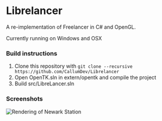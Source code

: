 # Librelancer
A re-implementation of Freelancer in C# and OpenGL.

Currently running on Windows and OSX

### Build instructions
1. Clone this repository with `git clone --recursive https://github.com/CallumDev/Librelancer`
2. Open OpenTK.sln in extern/opentk and compile the project
3. Build src/LibreLancer.sln

### Screenshots
![Rendering of Newark Station](http://i.imgur.com/xIs46Qz.png)
